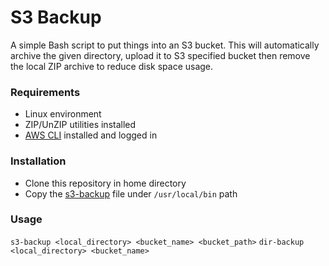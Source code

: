 # S3 Backup

A simple Bash script to put things into an S3 bucket. This will automatically archive the given directory, upload it to
S3 specified bucket then remove the local ZIP archive to reduce disk space usage.

### Requirements

- Linux environment
- ZIP/UnZIP utilities installed
- [AWS CLI](https://docs.aws.amazon.com/cli/latest/userguide/cli-chap-welcome.html) installed and logged in

### Installation

- Clone this repository in home directory
- Copy the [s3-backup](s3-backup) file under `/usr/local/bin` path

### Usage

`s3-backup <local_directory> <bucket_name> <bucket_path>`
`dir-backup <local_directory> <bucket_name>`